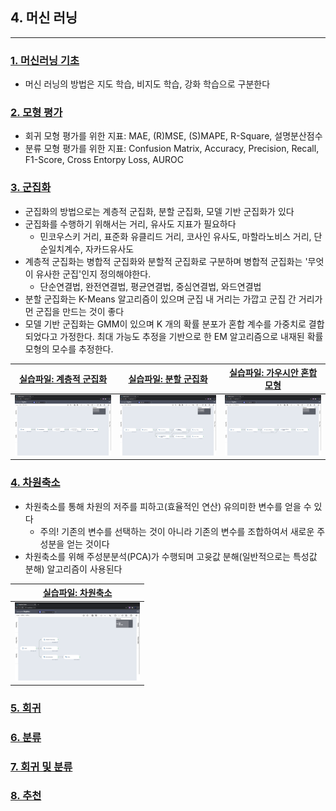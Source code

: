 ## 4. 머신 러닝 
-----

### [1. 머신러닝 기초](./notes/머신러닝%20기초.md)
- 머신 러닝의 방법은 지도 학습, 비지도 학습, 강화 학습으로 구분한다

### [2. 모형 평가](./notes/모형%20평가.md)
- 회귀 모형 평가를 위한 지표: MAE, (R)MSE, (S)MAPE, R-Square, 설명분산점수
- 분류 모형 평가를 위한 지표: Confusion Matrix, Accuracy, Precision, Recall, F1-Score, Cross Entorpy Loss, AUROC

### [3. 군집화](./notes/군집화.md)
- 군집화의 방법으로는 계층적 군집화, 분할 군집화, 모델 기반 군집화가 있다
- 군집화를 수행하기 위해서는 거리, 유사도 지표가 필요하다
  - 민코우스키 거리, 표준화 유클리드 거리, 코사인 유사도, 마할라노비스 거리, 단순일치계수, 자카드유사도
- 계층적 군집화는 병합적 군집화와 분할적 군집화로 구분하며 병합적 군집화는 '무엇이 유사한 군집'인지 정의해야한다.
  - 단순연결법, 완전연결법, 평균연결법, 중심연결법, 와드연결법
- 분할 군집화는 K-Means 알고리즘이 있으며 군집 내 거리는 가깝고 군집 간 거리가 먼 군집을 만드는 것이 좋다
- 모델 기반 군집화는 GMM이 있으며 K 개의 확률 분포가 혼합 계수를 가중치로 결합되었다고 가정한다. 최대 가능도 추정을 기반으로 한 EM 알고리즘으로 내재된 확률 모형의 모수를 추정한다.

|[실습파일: 계층적 군집화](./계층적%20군집화.json)|[실습파일: 분할 군집화](./분할%20군집화.json)|[실습파일: 가우시안 혼합 모형](./가우시안%20혼합%20모형.json)|
|-|-|-|
|<img width="200" height="" src="./images/workflow_계층적군집분석.png"/>|<img width="200" height="" src="./images/workflow_분할군집분석.png"/>|<img width="200" height="" src="./images/workflow_가우시안혼합모형.png"/>|


### [4. 차원축소](./notes/차원축소.md)
- 차원축소를 통해 차원의 저주를 피하고(효율적인 연산) 유의미한 변수를 얻을 수 있다
  - 주의! 기존의 변수를 선택하는 것이 아니라 기존의 변수를 조합하여서 새로운 주성분을 얻는 것이다
- 차원축소를 위해 주성분분석(PCA)가 수행되며 고윳값 분해(일반적으로는 특성값 분해) 알고리즘이 사용된다

|[실습파일: 차원축소](./차원축소.json)|
|-|
|<img width="200" height="" src="./images/workflow_차원축소.png"/>|


### [5. 회귀](./notes/회귀.md)
### [6. 분류](./notes/분류.md)
### [7. 회귀 및 분류](./notes/회귀%20및%20분류.md)
### [8. 추천](./notes/추천.md)
